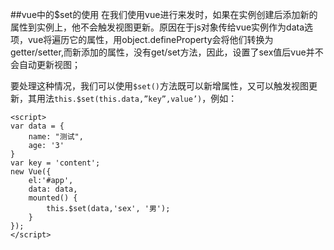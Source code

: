 ##vue中的$set的使用
在我们使用vue进行来发时，如果在实例创建后添加新的属性到实例上，他不会触发视图更新。原因在于js对象传给vue实例作为data选项，vue将遍历它的属性，用object.defineProperty会将他们转换为getter/setter,而新添加的属性，没有get/set方法，因此，设置了sex值后vue并不会自动更新视图；

要处理这种情况，我们可以使用`$set()`方法既可以新增属性，又可以触发视图更新，其用法`this.$set(this.data,”key”,value’)`，例如：
    
````````
<script>
var data = {
    name: "测试",
    age: '3'
}    
var key = 'content';
new Vue({
    el:'#app',
    data: data,
    mounted() {
        this.$set(data,'sex', '男');
    }
});
</script>
`````````
<!--stackedit_data:
eyJoaXN0b3J5IjpbMTA4MzE4OTM0MF19
-->